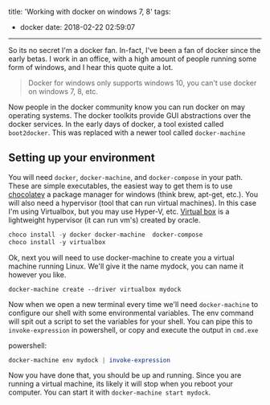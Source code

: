 title: 'Working with docker on windows 7, 8'
tags:
  - docker
date: 2018-02-22 02:59:07
---


So its no secret I'm a docker fan. In-fact, I've been a fan of docker since the early betas. I work in an office, with a high amount of people running some form of windows, and I hear this quote quite a lot.

> Docker for windows only supports windows 10, you can't use docker on windows 7, 8, etc.
<!-- more -->

Now people in the docker community know you can run docker on may operating systems. The docker toolkits provide GUI abstractions over the docker services. In the early days of docker, a tool existed called `boot2docker`. This was replaced with a newer tool called `docker-machine`

## Setting up your environment 

You will need `docker`, `docker-machine`, and `docker-compose` in your path. These are simple executables, the easiest way to get them is to use [chocolatey](https://chocolatey.org) a package manager for windows (think brew, apt-get, etc.). You will also need a hypervisor (tool that can run virtual machines). In this case I'm using Virtualbox, but you may use Hyper-V, etc. [Virtual box](https://www.virtualbox.org/) is a lightweight hypervisor (it can run vm's) created by oracle. 


```powershell
choco install -y docker docker-machine  docker-compose
choco install -y virtualbox
```

Ok, next you will need to use docker-machine to create you a virtual machine running Linux. We'll give it the name mydock, you can name it however you like.

```
docker-machine create --driver virtualbox mydock
```

Now when we open a new terminal every time we'll need `docker-machine` to configure our shell with some environmental variables. The env command will spit out a script to set the variables for your shell. You can pipe this to `invoke-expression` in powershell, or copy and execute the output in `cmd.exe`


powershell:
```powershell
docker-machine env mydock | invoke-expression
```

Now you have done that, you should be up and running. Since you are running a virtual machine, its likely it will stop when you reboot your computer. You can start it with `docker-machine start mydock`.